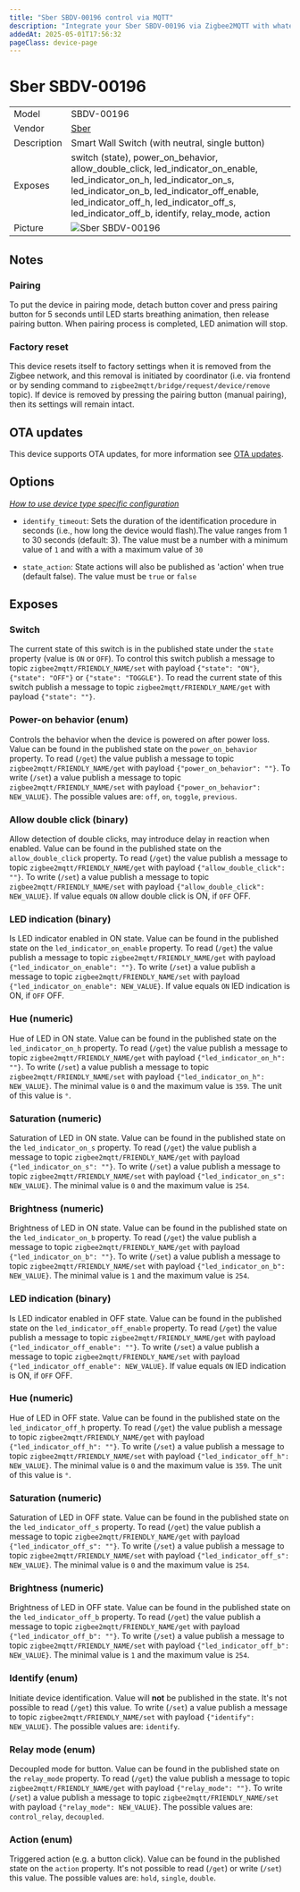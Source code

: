 ```yaml
---
title: "Sber SBDV-00196 control via MQTT"
description: "Integrate your Sber SBDV-00196 via Zigbee2MQTT with whatever smart home infrastructure you are using without the vendor's bridge or gateway."
addedAt: 2025-05-01T17:56:32
pageClass: device-page
---
```


<!-- !!!! -->
<!-- ATTENTION: This file is auto-generated through docgen! -->
<!-- You can only edit the "Notes"-Section between the two comment lines "Notes BEGIN" and "Notes END". -->
<!-- Do not use h1 or h2 heading within "## Notes"-Section. -->
<!-- !!!! -->

# Sber SBDV-00196

|     |     |
|-----|-----|
| Model | SBDV-00196  |
| Vendor  | [Sber](/supported-devices/#v=Sber)  |
| Description | Smart Wall Switch (with neutral, single button) |
| Exposes | switch (state), power_on_behavior, allow_double_click, led_indicator_on_enable, led_indicator_on_h, led_indicator_on_s, led_indicator_on_b, led_indicator_off_enable, led_indicator_off_h, led_indicator_off_s, led_indicator_off_b, identify, relay_mode, action |
| Picture | ![Sber SBDV-00196](https://www.zigbee2mqtt.io/images/devices/SBDV-00196.png) |


<!-- Notes BEGIN: You can edit here. Add "## Notes" headline if not already present. -->
## Notes

### Pairing
To put the device in pairing mode, detach button cover and press pairing button for 5 seconds until LED starts breathing animation, then release pairing button. When pairing process is completed, LED animation will stop.

### Factory reset
This device resets itself to factory settings when it is removed from the Zigbee network, and this removal is initiated by coordinator (i.e. via frontend or by sending command to `zigbee2mqtt/bridge/request/device/remove` topic). If device is removed by pressing the pairing button (manual pairing), then its settings will remain intact.
<!-- Notes END: Do not edit below this line -->


## OTA updates
This device supports OTA updates, for more information see [OTA updates](../guide/usage/ota_updates.md).


## Options
*[How to use device type specific configuration](../guide/configuration/devices-groups.md#specific-device-options)*

* `identify_timeout`: Sets the duration of the identification procedure in seconds (i.e., how long the device would flash).The value ranges from 1 to 30 seconds (default: 3). The value must be a number with a minimum value of `1` and with a with a maximum value of `30`

* `state_action`: State actions will also be published as 'action' when true (default false). The value must be `true` or `false`


## Exposes

### Switch 
The current state of this switch is in the published state under the `state` property (value is `ON` or `OFF`).
To control this switch publish a message to topic `zigbee2mqtt/FRIENDLY_NAME/set` with payload `{"state": "ON"}`, `{"state": "OFF"}` or `{"state": "TOGGLE"}`.
To read the current state of this switch publish a message to topic `zigbee2mqtt/FRIENDLY_NAME/get` with payload `{"state": ""}`.

### Power-on behavior (enum)
Controls the behavior when the device is powered on after power loss.
Value can be found in the published state on the `power_on_behavior` property.
To read (`/get`) the value publish a message to topic `zigbee2mqtt/FRIENDLY_NAME/get` with payload `{"power_on_behavior": ""}`.
To write (`/set`) a value publish a message to topic `zigbee2mqtt/FRIENDLY_NAME/set` with payload `{"power_on_behavior": NEW_VALUE}`.
The possible values are: `off`, `on`, `toggle`, `previous`.

### Allow double click (binary)
Allow detection of double clicks, may introduce delay in reaction when enabled.
Value can be found in the published state on the `allow_double_click` property.
To read (`/get`) the value publish a message to topic `zigbee2mqtt/FRIENDLY_NAME/get` with payload `{"allow_double_click": ""}`.
To write (`/set`) a value publish a message to topic `zigbee2mqtt/FRIENDLY_NAME/set` with payload `{"allow_double_click": NEW_VALUE}`.
If value equals `ON` allow double click is ON, if `OFF` OFF.

### LED indication (binary)
Is LED indicator enabled in ON state.
Value can be found in the published state on the `led_indicator_on_enable` property.
To read (`/get`) the value publish a message to topic `zigbee2mqtt/FRIENDLY_NAME/get` with payload `{"led_indicator_on_enable": ""}`.
To write (`/set`) a value publish a message to topic `zigbee2mqtt/FRIENDLY_NAME/set` with payload `{"led_indicator_on_enable": NEW_VALUE}`.
If value equals `ON` lED indication is ON, if `OFF` OFF.

### Hue (numeric)
Hue of LED in ON state.
Value can be found in the published state on the `led_indicator_on_h` property.
To read (`/get`) the value publish a message to topic `zigbee2mqtt/FRIENDLY_NAME/get` with payload `{"led_indicator_on_h": ""}`.
To write (`/set`) a value publish a message to topic `zigbee2mqtt/FRIENDLY_NAME/set` with payload `{"led_indicator_on_h": NEW_VALUE}`.
The minimal value is `0` and the maximum value is `359`.
The unit of this value is `°`.

### Saturation (numeric)
Saturation of LED in ON state.
Value can be found in the published state on the `led_indicator_on_s` property.
To read (`/get`) the value publish a message to topic `zigbee2mqtt/FRIENDLY_NAME/get` with payload `{"led_indicator_on_s": ""}`.
To write (`/set`) a value publish a message to topic `zigbee2mqtt/FRIENDLY_NAME/set` with payload `{"led_indicator_on_s": NEW_VALUE}`.
The minimal value is `0` and the maximum value is `254`.

### Brightness (numeric)
Brightness of LED in ON state.
Value can be found in the published state on the `led_indicator_on_b` property.
To read (`/get`) the value publish a message to topic `zigbee2mqtt/FRIENDLY_NAME/get` with payload `{"led_indicator_on_b": ""}`.
To write (`/set`) a value publish a message to topic `zigbee2mqtt/FRIENDLY_NAME/set` with payload `{"led_indicator_on_b": NEW_VALUE}`.
The minimal value is `1` and the maximum value is `254`.

### LED indication (binary)
Is LED indicator enabled in OFF state.
Value can be found in the published state on the `led_indicator_off_enable` property.
To read (`/get`) the value publish a message to topic `zigbee2mqtt/FRIENDLY_NAME/get` with payload `{"led_indicator_off_enable": ""}`.
To write (`/set`) a value publish a message to topic `zigbee2mqtt/FRIENDLY_NAME/set` with payload `{"led_indicator_off_enable": NEW_VALUE}`.
If value equals `ON` lED indication is ON, if `OFF` OFF.

### Hue (numeric)
Hue of LED in OFF state.
Value can be found in the published state on the `led_indicator_off_h` property.
To read (`/get`) the value publish a message to topic `zigbee2mqtt/FRIENDLY_NAME/get` with payload `{"led_indicator_off_h": ""}`.
To write (`/set`) a value publish a message to topic `zigbee2mqtt/FRIENDLY_NAME/set` with payload `{"led_indicator_off_h": NEW_VALUE}`.
The minimal value is `0` and the maximum value is `359`.
The unit of this value is `°`.

### Saturation (numeric)
Saturation of LED in OFF state.
Value can be found in the published state on the `led_indicator_off_s` property.
To read (`/get`) the value publish a message to topic `zigbee2mqtt/FRIENDLY_NAME/get` with payload `{"led_indicator_off_s": ""}`.
To write (`/set`) a value publish a message to topic `zigbee2mqtt/FRIENDLY_NAME/set` with payload `{"led_indicator_off_s": NEW_VALUE}`.
The minimal value is `0` and the maximum value is `254`.

### Brightness (numeric)
Brightness of LED in OFF state.
Value can be found in the published state on the `led_indicator_off_b` property.
To read (`/get`) the value publish a message to topic `zigbee2mqtt/FRIENDLY_NAME/get` with payload `{"led_indicator_off_b": ""}`.
To write (`/set`) a value publish a message to topic `zigbee2mqtt/FRIENDLY_NAME/set` with payload `{"led_indicator_off_b": NEW_VALUE}`.
The minimal value is `1` and the maximum value is `254`.

### Identify (enum)
Initiate device identification.
Value will **not** be published in the state.
It's not possible to read (`/get`) this value.
To write (`/set`) a value publish a message to topic `zigbee2mqtt/FRIENDLY_NAME/set` with payload `{"identify": NEW_VALUE}`.
The possible values are: `identify`.

### Relay mode (enum)
Decoupled mode for button.
Value can be found in the published state on the `relay_mode` property.
To read (`/get`) the value publish a message to topic `zigbee2mqtt/FRIENDLY_NAME/get` with payload `{"relay_mode": ""}`.
To write (`/set`) a value publish a message to topic `zigbee2mqtt/FRIENDLY_NAME/set` with payload `{"relay_mode": NEW_VALUE}`.
The possible values are: `control_relay`, `decoupled`.

### Action (enum)
Triggered action (e.g. a button click).
Value can be found in the published state on the `action` property.
It's not possible to read (`/get`) or write (`/set`) this value.
The possible values are: `hold`, `single`, `double`.


